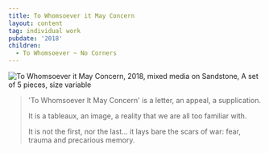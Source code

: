 ```yaml
---
title: To Whomsoever it May Concern
layout: content
tag: individual work
pubdate: '2018'
children:
  - To Whomsoever ~ No Corners
---
```


![To Whomsoever it May Concern, 2018, mixed media on Sandstone, A set of 5 pieces, size variable](/assets/img/ali-akbar-mehta_to-whomsoever-it-may-concern_tao-art-gallery_cc_2018.jpg)

> 'To Whomsoever It May Concern' is a letter, an appeal, a supplication.
>
> It is a tableaux, an image, a reality that we are all too familiar with.
>
> It is not the first, nor the last... it lays bare the scars of war: fear, trauma and precarious memory.
